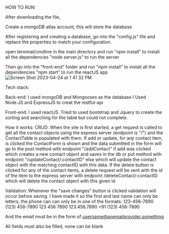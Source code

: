 HOW TO RUN:

After downloading the file, 

Create a mongoDB atlas account, this will store the database

After registering and creating a database, go into the "config.js" file and replace the properties to match your configuration.


open terminal/cmdline in the main directory and run 
"npm install" to install all the dependencies 
"node server.js" to run the server

Then go into the "front-end" folder and run
"npm install" to install all the dependencies 
"npm start" to run the reactJS app 
![Screen Shot 2023-04-24 at 1 41 32 PM](https://user-images.githubusercontent.com/57374016/234119146-d0bb22a7-8297-4403-9d66-0d0edaffd65d.png)



Tech stack:

Back-end:
I used mongoDB and Mongooses as the database
I Used Node.JS and ExpressJS to creat the restful-api

Front-end:
 I used reactJS. Tried to used bootstrap and Jquery to create the sorting and searching for the table but could not complete.

How it works:
CRUD:
When the site is first started, a get request is called to get all the contact objects using the express server (endpoint is "/") and the ContactTable is populated with them.
If add or update, for any contact item, is clicked the ContactForm is shown and the data submitted in the form will go to the post method with endpoint "/addContact" if add was clicked which creates a new contact object and saves in the db or put method with endpoint "/updateContact/:contactID" else which will update the contact object with the matching contactID with this data.
If the delete button is clicked for any of the contact items, a delete request will be sent with the id of the item to the express server with endpoint /deleteContact/:contactID which will delete the contact object with this given id


Validation:
Whenever the "save changes" button is clicked validation will occur before saving. I have made it so the first and last name can only be letters, the phone can can only be in one of the formats:
123-456-7890
(123) 456-7890
123 456 7890
123.456.7890
+91 (123) 456-7890

And the email must be in the form of username@anemailprovider.something

All fields must also be filled, none can be blank






